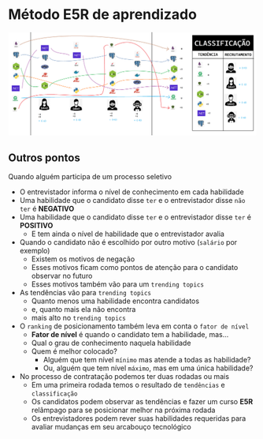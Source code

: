 Método E5R de aprendizado
=========================

![](e5r-method.png)

## Outros pontos

Quando alguém participa de um processo seletivo

* O entrevistador informa o nível de conhecimento em cada habilidade
* Uma habilidade que o candidato disse `ter` e o entrevistador disse `não ter` é **NEGATIVO**
* Uma habilidade que o candidato disse `ter` e o entrevistador disse `ter` é **POSITIVO**
  - E tem ainda o nível de habilidade que o entrevistador avalia
* Quando o candidato não é escolhido por outro motivo (`salário` por exemplo)
  - Existem os motivos de negação
  - Esses motivos ficam como pontos de atenção para o candidato observar no futuro
  - Esses motivos também vão para um `trending topics`
* As tendências vão para `trending topics`
  - Quanto menos uma habilidade encontra candidatos
  - e, quanto mais ela não encontra
  - mais alto no `trending topics`
* O `ranking` de posicionamento também leva em conta o `fator de nível`
  - **Fator de nível** é quando o candidato tem a habilidade, mas...
  - Qual o grau de conhecimento naquela habilidade
  - Quem é melhor colocado?
    - Alguém que tem nível `mínimo` mas atende a todas as habilidade?
    - Ou, alguém que tem nível `máximo`, mas em uma única habilidade?
* No processo de contratação podemos ter duas rodadas ou mais
  - Em uma primeira rodada temos o resultado de `tendências` e `classificação`
  - Os candidatos podem observar as tendências e fazer um curso **E5R** relâmpago para se posicionar melhor na próxima rodada
  - Os entrevistadores podem rever suas habilidades requeridas para avaliar mudanças em seu arcabouço tecnológico
